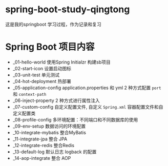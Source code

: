 # spring-boot-study-qingtong
这是我的springboot 学习过程，作为记录和复习

# Spring Boot 项目内容
- _01-hello-world  使用Spring Initialzr 构建sb项目
- _02-start-icon   设置启动图标
- _03-unit-test    单元测试
- _04-hot-deployment  热部署
- _05-application-config  application.properties 和 yml 2 种方式配置 `port` 和 `context-path`
- _06-inject-property  2 种方式进行属性注入
- _07-custom-config 自定义配置文件, 自定义 `Spring.xml` 容器配置文件和自定义配置类
- _08-profile-config  多环境配置：不同端口和不同数据库的使用
- _09-env-setup        数据访问的环境配置
- _10-integrate-mybatis 整合MyBatis
- _11-integrate-jpa   整合 JPA
- _12-integrate-redis  整合Redis
- _13-default-log  默认日志 logback 的配置
- _14-aop-integrate 整合 AOP 



